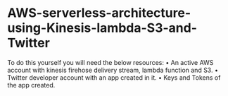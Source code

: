 # AWS-serverless-architecture-using-Kinesis-lambda-S3-and-Twitter

To do this yourself you will need the below resources:
•	An active AWS account with kinesis firehose delivery stream, lambda function and S3.
•	Twitter developer account with an app created in it.
•	Keys and Tokens of the app created.







